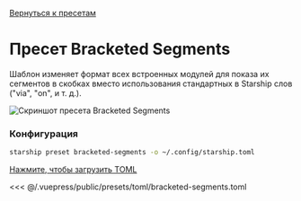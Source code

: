[Вернуться к пресетам](./README.md#bracketed-segments)

# Пресет Bracketed Segments

Шаблон изменяет формат всех встроенных модулей для показа их сегментов в скобках вместо использования стандартных в Starship слов ("via", "on", и т. д.).

![Скриншот пресета Bracketed Segments](/presets/img/bracketed-segments.png)

### Конфигурация

```sh
starship preset bracketed-segments -o ~/.config/starship.toml
```

[Нажмите, чтобы загрузить TOML](/presets/toml/bracketed-segments.toml)

<<< @/.vuepress/public/presets/toml/bracketed-segments.toml

